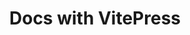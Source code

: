 ---
layout: doc
# hero:
#   name: VuePress
#   text: Vite & Vue powered static site generator.
#   tagline: Lorem ipsum...
#   actions:
#     - theme: brand
#       text: Get Started
#       link: /guide/what-is-vitepress
#     - theme: alt
#       text: View on GitHub
#       link: https://github.com/vuejs/vitepress
title: Docs with VitePress
titleTemplate: Vite & Vue powered static site generator
editLink: true
head:
  - - meta
    - name: description
      content: hello
  - - meta
    - name: keywords
      content: super duper SEO 
---